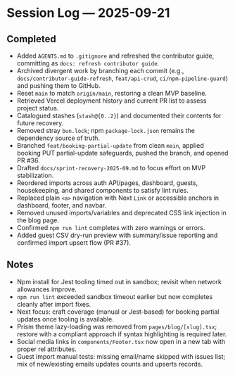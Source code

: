 # Session Log — 2025-09-21

## Completed
- Added `AGENTS.md` to `.gitignore` and refreshed the contributor guide, committing as `docs: refresh contributor guide`.
- Archived divergent work by branching each commit (e.g., `docs/contributor-guide-refresh`, `feat/api-crud`, `ci/npm-pipeline-guard`) and pushing them to GitHub.
- Reset `main` to match `origin/main`, restoring a clean MVP baseline.
- Retrieved Vercel deployment history and current PR list to assess project status.
- Catalogued stashes (`stash@{0..2}`) and documented their contents for future recovery.
- Removed stray `bun.lock`; npm `package-lock.json` remains the dependency source of truth.
- Branched `feat/booking-partial-update` from clean `main`, applied booking PUT partial-update safeguards, pushed the branch, and opened PR #36.
- Drafted `docs/sprint-recovery-2025-09.md` to focus effort on MVP stabilization.
- Reordered imports across auth API/pages, dashboard, guests, housekeeping, and shared components to satisfy lint rules.
- Replaced plain `<a>` navigation with Next `Link` or accessible anchors in dashboard, footer, and navbar.
- Removed unused imports/variables and deprecated CSS link injection in the blog page.
- Confirmed `npm run lint` completes with zero warnings or errors.
- Added guest CSV dry-run preview with summary/issue reporting and confirmed import upsert flow (PR #37).

## Notes
- Npm install for Jest tooling timed out in sandbox; revisit when network allowances improve.
- `npm run lint` exceeded sandbox timeout earlier but now completes cleanly after import fixes.
- Next focus: craft coverage (manual or Jest-based) for booking partial updates once tooling is available.
- Prism theme lazy-loading was removed from `pages/blog/[slug].tsx`; restore with a compliant approach if syntax highlighting is required later.
- Social media links in `components/Footer.tsx` now open in a new tab with proper rel attributes.
- Guest import manual tests: missing email/name skipped with issues list; mix of new/existing emails updates counts and upserts records.

